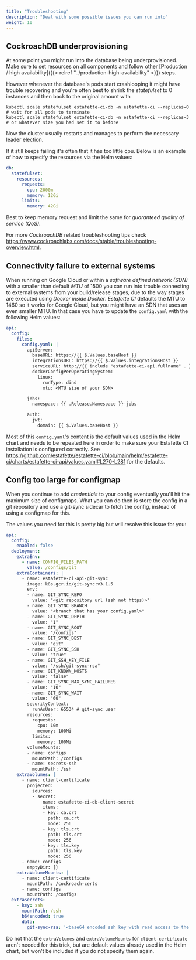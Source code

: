```yaml
---
title: "Troubleshooting"
description: "Deal with some possible issues you can run into"
weight: 10
---
```


## CockroachDB underprovisioning

At some point you might run into the database being underprovisioned. Make sure to set resources on all components and follow other [Production / high availability]({{< relref "../production-high-availability" >}}) steps.

However whenever the database's pods start crashlooping it might have trouble recovering and you're often best to shrink the _statefulset_ to 0 instances and then back to the original amount with

```
kubectl scale statefulset estafette-ci-db -n estafette-ci --replicas=0
# wait for all pods to terminate
kubectl scale statefulset estafette-ci-db -n estafette-ci --replicas=3 # or whatever size you had set it to before
```

Now the cluster usually restarts and manages to perform the necessary leader election.

If it still keeps failing it's often that it has too little cpu. Below is an example of how to specify the resources via the Helm values:

```yaml
db:
  statefulset:
    resources:
      requests:
        cpu: 2000m
        memory: 12Gi
      limits:
        memory: 42Gi
```

Best to keep memory request and limit the same for _guaranteed quality of service (QoS)_.

For more _CockroachDB_ related troubleshooting tips check https://www.cockroachlabs.com/docs/stable/troubleshooting-overview.html.

## Connectivity failure to external systems

When running on Google Cloud or within a _software defined network (SDN)_ with a smaller than default _MTU_ of 1500 you can run into trouble connecting to external systems from your build/release stages, due to the way stages are executed using _Docker inside Docker_. _Estafette CI_ defaults the MTU to 1460 so it works for Google Cloud, but you might have an SDN that uses an even smaller MTU. In that case you have to update the `config.yaml` with the following Helm values:

```yaml
api:
  config:
    files:
      config.yaml: |
        apiServer:
          baseURL: https://{{ $.Values.baseHost }}
          integrationsURL: https://{{ $.Values.integrationsHost }}
          serviceURL: http://{{ include "estafette-ci-api.fullname" . }}.{{ .Release.Namespace }}.svc.cluster.local
          dockerConfigPerOperatingSystem:
            linux:
              runType: dind
              mtu: <MTU size of your SDN>

        jobs:
          namespace: {{ .Release.Namespace }}-jobs

        auth:
          jwt:
            domain: {{ $.Values.baseHost }}
```

Most of this `config.yaml`'s content is the default values used in the Helm chart and needs to be repeated here in order to make sure your Estafette CI installation is configured correctly. See https://github.com/estafette/estafette-ci/blob/main/helm/estafette-ci/charts/estafette-ci-api/values.yaml#L270-L281 for the defaults.

## Config too large for configmap

When you continue to add _credentials_ to your config eventually you'll hit the maximum size of configmaps. What you can do then is store the config in a git repository and use a git-sync sidecar to fetch the config, instead of using a configmap for this.

The values you need for this is pretty big but will resolve this issue for you:

```yaml
api:
  config:
    enabled: false
  deployment:
    extraEnv:
      - name: CONFIG_FILES_PATH
        value: /configs/git
    extraContainers: |
      - name: estafette-ci-api-git-sync
        image: k8s.gcr.io/git-sync:v3.1.5
        env:
        - name: GIT_SYNC_REPO
          value: "<git repository url (ssh not https)>"
        - name: GIT_SYNC_BRANCH
          value: "<branch that has your config.yaml>"
        - name: GIT_SYNC_DEPTH
          value: "1"
        - name: GIT_SYNC_ROOT
          value: "/configs"
        - name: GIT_SYNC_DEST
          value: "git"
        - name: GIT_SYNC_SSH
          value: "true"
        - name: GIT_SSH_KEY_FILE
          value: "/ssh/git-sync-rsa"
        - name: GIT_KNOWN_HOSTS
          value: "false"
        - name: GIT_SYNC_MAX_SYNC_FAILURES
          value: "10"
        - name: GIT_SYNC_WAIT
          value: "60"
        securityContext:
          runAsUser: 65534 # git-sync user
        resources:
          requests:
            cpu: 10m
            memory: 100Mi
          limits:
            memory: 100Mi
        volumeMounts:
        - name: configs
          mountPath: /configs
        - name: secrets-ssh
          mountPath: /ssh
    extraVolumes: |
      - name: client-certificate
        projected:
          sources:
          - secret:
              name: estafette-ci-db-client-secret
              items:
              - key: ca.crt
                path: ca.crt
                mode: 256
              - key: tls.crt
                path: tls.crt
                mode: 256
              - key: tls.key
                path: tls.key
                mode: 256
      - name: configs
        emptyDir: {}
    extraVolumeMounts: |
      - name: client-certificate
        mountPath: /cockroach-certs
      - name: configs
        mountPath: /configs
  extraSecrets:
    - key: ssh
      mountPath: /ssh
      b64encoded: true
      data:
        git-sync-rsa: '<base64 encoded ssh key with read access to the git repository with config.yaml file>'
```

Do not that the `extraVolumes` and `extraVolumeMounts` for `client-certificate` aren't needed for this trick, but are default values already used in the Helm chart, but won't be included if you do not specify them again.
